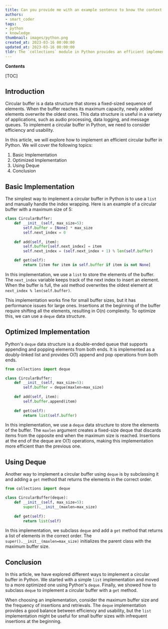 ```yaml
---
title: Can you provide me with an example sentence to know the context in which you would like me to rephrase 'efficient circular buffer'?
authors:
- smart_coder
tags:
- python
- knowledge
thumbnail: images/python.png
created_at: 2023-03-16 00:00:00
updated_at: 2023-03-16 00:00:00
tldr: The `collections` module in Python provides an efficient implementation of circular buffer through the `deque` class.
---
```


**Contents**

[TOC]

## Introduction

Circular buffer is a data structure that stores a fixed-sized sequence of elements. When the buffer reaches its maximum capacity, newly added elements overwrite the oldest ones. This data structure is useful in a variety of applications, such as audio processing, data logging, and message queues. To implement a circular buffer in Python, we need to consider efficiency and usability.

In this article, we will explore how to implement an efficient circular buffer in Python. We will cover the following topics:

1. Basic Implementation
2. Optimized Implementation
3. Using Deque
4. Conclusion

## Basic Implementation

The simplest way to implement a circular buffer in Python is to use a `list` and manually handle the index wrapping. Here is an example of a circular buffer with a maximum size of 5:

```python
class CircularBuffer:
    def __init__(self, max_size=5):
        self.buffer = [None] * max_size
        self.next_index = 0
        
    def add(self, item):
        self.buffer[self.next_index] = item
        self.next_index = (self.next_index + 1) % len(self.buffer)

    def get(self):
        return [item for item in self.buffer if item is not None]
```

In this implementation, we use a `list` to store the elements of the buffer. The `next_index` variable keeps track of the next index to insert an element. When the buffer is full, the `add` method overwrites the oldest element at `next_index % len(self.buffer)`.

This implementation works fine for small buffer sizes, but it has performance issues for large ones. Insertions at the beginning of the buffer require shifting all the elements, resulting in O(n) complexity. To optimize this, we can use a `deque` data structure.

## Optimized Implementation

Python's `deque` data structure is a double-ended queue that supports appending and popping elements from both ends. It is implemented as a doubly-linked list and provides O(1) append and pop operations from both ends.

```python
from collections import deque

class CircularBuffer:
    def __init__(self, max_size=5):
        self.buffer = deque(maxlen=max_size)
        
    def add(self, item):
        self.buffer.append(item)
        
    def get(self):
        return list(self.buffer)
```

In this implementation, we use a `deque` data structure to store the elements of the buffer. The `maxlen` argument creates a fixed-size deque that discards items from the opposite end when the maximum size is reached. Insertions at the end of the deque are O(1) operations, making this implementation more efficient than the previous one.

## Using Deque

Another way to implement a circular buffer using `deque` is by subclassing it and adding a `get` method that returns the elements in the correct order.

```python
from collections import deque

class CircularBuffer(deque):
    def __init__(self, max_size=5):
        super().__init__(maxlen=max_size)
        
    def get(self):
        return list(self)
```

In this implementation, we subclass `deque` and add a `get` method that returns a list of elements in the correct order. The `super().__init__(maxlen=max_size)` initializes the parent class with the maximum buffer size.

## Conclusion

In this article, we have explored different ways to implement a circular buffer in Python. We started with a simple `list` implementation and moved to a more optimized one using Python's `deque`. Finally, we showed how to subclass `deque` to implement a circular buffer with a `get` method.

When choosing an implementation, consider the maximum buffer size and the frequency of insertions and retrievals. The `deque` implementation provides a good balance between efficiency and usability, but the `list` implementation might be useful for small buffer sizes with infrequent insertions at the beginning.
